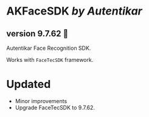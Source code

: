 # AKFaceSDK *by Autentikar*
## version 9.7.62 :rocket:

Autentikar Face Recognition SDK. 

Works with `FaceTecSDK` framework.

# Updated
* Minor improvements
* Upgrade FaceTecSDK to 9.7.62.
